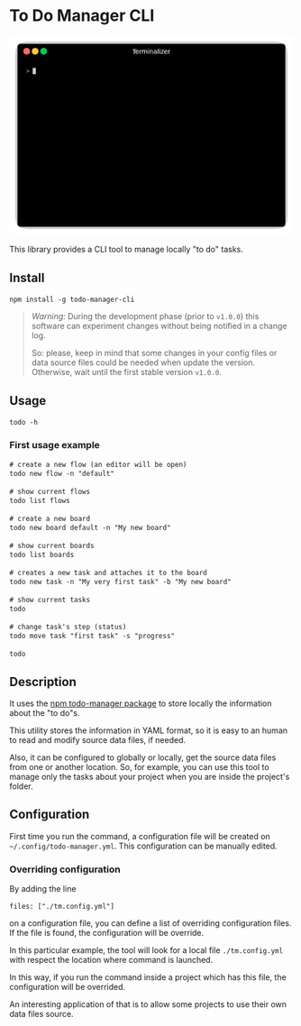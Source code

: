 # To Do Manager CLI

![use-example](example.gif)

This library provides a CLI tool to manage locally "to do" tasks.

## Install

```
npm install -g todo-manager-cli
```

> *Warning*: During the development phase (prior to `v1.0.0`) this software can
experiment changes without being notified in a change log.
>
> So: please, keep in mind that some changes in your config files or data source
files could be needed when update the version.
Otherwise, wait until the first stable version `v1.0.0`.

## Usage

```
todo -h
```

### First usage example


```
# create a new flow (an editor will be open)
todo new flow -n "default"

# show current flows
todo list flows

# create a new board
todo new board default -n "My new board"

# show current boards
todo list boards

# creates a new task and attaches it to the board
todo new task -n "My very first task" -b "My new board"

# show current tasks
todo

# change task's step (status)
todo move task "first task" -s "progress"

todo
```

## Description

It uses the [npm todo-manager package](https://www.npmjs.com/package/todo-manager) to store locally the information about the "to do"s.

This utility stores the information in YAML format, so it is easy to an human to read and modify source data files, if needed.

Also, it can be configured to globally or locally, get the source data files from one or another location. So, for example, you can use this tool to manage only the tasks about your project when you are inside the project's folder.

## Configuration

First time you run the command, a configuration file will be created on `~/.config/todo-manager.yml`. This configuration can be manually edited.

### Overriding configuration

By adding the line

```
files: ["./tm.config.yml"]
```

on a configuration file, you can define a list of overriding configuration files.
If the file is found, the configuration will be override.

In this particular example, the tool will look for a local file `./tm.config.yml` with respect the location where command is launched.

In this way, if you run the command inside a project which has this file, the configuration will be overrided.

An interesting application of that is to allow some projects to use their own data files source.
